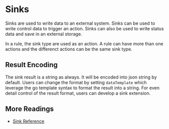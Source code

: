 # Sinks

Sinks are used to write data to an external system. Sinks can be used to write control data to trigger an action. Sinks can also be used to write status data and save in an external storage.

In a rule, the sink type are used as an action. A rule can have more than one actions and the differenct actions can be the same sink type.

## Result Encoding

The sink result is a string as always. It will be encoded into json string by default. Users can change the format by setting `dataTemplate` which leverage the go template syntax to format the result into a string. For even detail control of the result format, users can develop a sink extension.

## More Readings

- [Sink Reference](../guide/sinks/overview.md)